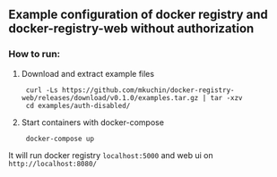 ## Example configuration of docker registry and docker-registry-web without authorization
### How to run:

1. Download and extract example files
        
        curl -Ls https://github.com/mkuchin/docker-registry-web/releases/download/v0.1.0/examples.tar.gz | tar -xzv
        cd examples/auth-disabled/
    
2. Start containers with docker-compose    
    
        docker-compose up

It will run docker registry `localhost:5000` and web ui on `http://localhost:8080/`